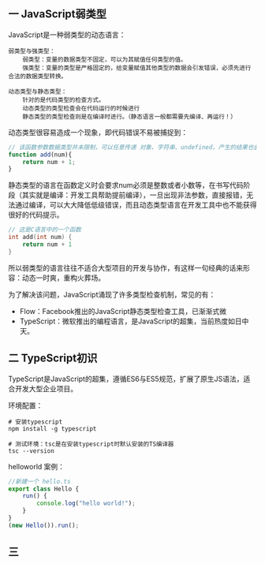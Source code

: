 ## 一 JavaScript弱类型

JavaScript是一种弱类型的动态语言：
```
弱类型与强类型：
    弱类型：变量的数据类型不固定，可以为其赋值任何类型的值。
    强类型：变量的类型是严格固定的，给变量赋值其他类型的数据会引发错误，必须先进行合法的数据类型转换。

动态类型与静态类型：
    针对的是代码类型的检查方式。
    动态类型的类型检查会在代码运行的时候进行
    静态类型的类型检查则是在编译时进行。（静态语言一般都需要先编译、再运行！）
```

动态类型很容易造成一个现象，即代码错误不易被捕捉到：
```js
// 该函数参数数据类型并未限制，可以任意传递 对象、字符串、undefined，产生的结果也会千奇百怪
function add(num){
    return num + 1;
}
```
静态类型的语言在函数定义时会要求num必须是整数或者小数等，在书写代码阶段（其实就是编译：开发工具帮助提前编译），一旦出现非法参数，直接报错，无法通过编译，可以大大降低低级错误，而且动态类型语言在开发工具中也不能获得很好的代码提示。
```c
// 这是C语言中的一个函数
int add(int num) {
    return num + 1
}
```  

所以弱类型的语言往往不适合大型项目的开发与协作，有这样一句经典的话来形容：动态一时爽，重构火葬场。  

为了解决该问题，JavaScript涌现了许多类型检查机制，常见的有：
- Flow：Facebook推出的JavaScript静态类型检查工具，已渐渐式微
- TypeScript：微软推出的编程语言，是JavaScript的超集，当前热度如日中天。 

## 二 TypeScript初识

TypeScript是JavaScript的超集，遵循ES6与ES5规范，扩展了原生JS语法，适合开发大型企业项目。  

环境配置：
```
# 安装typescript
npm install -g typescript

# 测试环境：tsc是在安装typescript时默认安装的TS编译器
tsc --version
```

helloworld 案例：
```ts
//新建一个 hello.ts
export class Hello {
    run() {
        console.log("hello world!");
    }
}
(new Hello()).run();
```




## 三 

